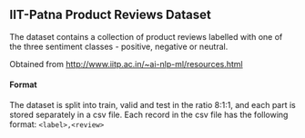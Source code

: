 
## IIT-Patna Product Reviews Dataset


The dataset contains a collection of product reviews labelled with one of the three sentiment classes - positive, negative or neutral.

Obtained from http://www.iitp.ac.in/~ai-nlp-ml/resources.html


#### Format

The dataset is split into train, valid and test in the ratio 8:1:1, and each part is stored separately in a csv file. Each record in the csv file has the following format: `<label>,<review>`
